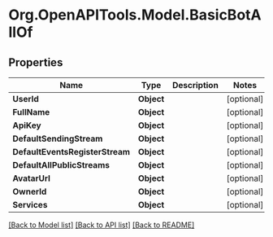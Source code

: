 
# Org.OpenAPITools.Model.BasicBotAllOf

## Properties

Name | Type | Description | Notes
------------ | ------------- | ------------- | -------------
**UserId** | **Object** |  | [optional] 
**FullName** | **Object** |  | [optional] 
**ApiKey** | **Object** |  | [optional] 
**DefaultSendingStream** | **Object** |  | [optional] 
**DefaultEventsRegisterStream** | **Object** |  | [optional] 
**DefaultAllPublicStreams** | **Object** |  | [optional] 
**AvatarUrl** | **Object** |  | [optional] 
**OwnerId** | **Object** |  | [optional] 
**Services** | **Object** |  | [optional] 

[[Back to Model list]](../README.md#documentation-for-models)
[[Back to API list]](../README.md#documentation-for-api-endpoints)
[[Back to README]](../README.md)

